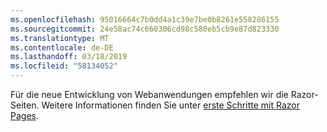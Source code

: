```yaml
---
ms.openlocfilehash: 95016664c7b0dd4a1c39e7be0b8261e558286155
ms.sourcegitcommit: 24e58ac74c660306cd98c580eb5cb9e87d823330
ms.translationtype: MT
ms.contentlocale: de-DE
ms.lasthandoff: 03/18/2019
ms.locfileid: "58134052"
---
```

Für die neue Entwicklung von Webanwendungen empfehlen wir die Razor-Seiten. Weitere Informationen finden Sie unter [erste Schritte mit Razor Pages](/aspnet/core/tutorials/razor-pages/razor-pages-start).